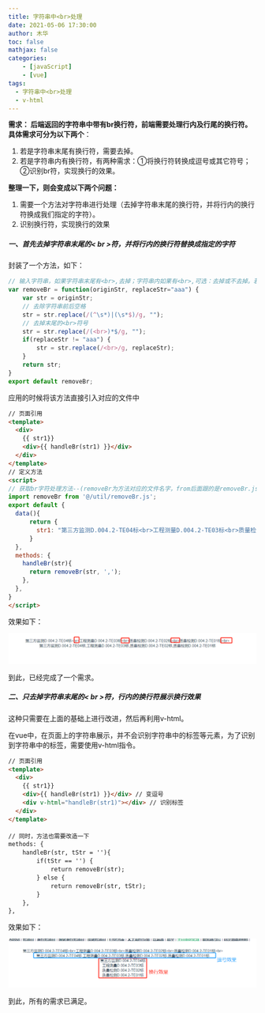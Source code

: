 ```yaml
---
title: 字符串中<br>处理
date: 2021-05-06 17:30:00
author: 木华
toc: false
mathjax: false
categories: 
    - [javaScript]
    - [vue]
tags:
  - 字符串中<br>处理
  - v-html
---
```


**需求： 后端返回的字符串中带有br换行符，前端需要处理行内及行尾的换行符。具体需求可分为以下两个**：

1. 若是字符串末尾有换行符，需要去掉。
2. 若是字符串内有换行符，有两种需求：①将换行符转换成逗号或其它符号；②识别br符，实现换行的效果。

**整理一下，则会变成以下两个问题：**

1. 需要一个方法对字符串进行处理（去掉字符串末尾的换行符，并将行内的换行符换成我们指定的字符）。
2. 识别换行符，实现换行的效果

##### 一、首先去掉字符串末尾的< br >符，并将行内的换行符替换成指定的字符

封装了一个方法，如下：

```javascript
// 输入字符串，如果字符串末尾有<br>,去掉；字符串内如果有<br>,可选：去掉或不去掉。若去掉，则需要传第二个字符串（替换的字符串）。
var removeBr = function(originStr, replaceStr="aaa") {
    var str = originStr;
    // 去除字符串前后空格
    str = str.replace(/(^\s*)|(\s*$)/g, "");
    // 去掉末尾的<br>符号
    str = str.replace(/(<br>)*$/g, "");
    if(replaceStr != "aaa") {
        str = str.replace(/<br>/g, replaceStr);
    }
    return str;
}
export default removeBr;
```

应用的时候将该方法直接引入对应的文件中

```html
// 页面引用
<template>
  <div>
    {{ str1}}
    <div>{{ handleBr(str1) }}</div>
  </div>
</template>
// 定义方法
<script>
// 获取br字符处理方法--(removeBr为方法对应的文件名字，from后面跟的是removeBr.js文件所在位置)
import removeBr from '@/util/removeBr.js';
export default {
  data(){
      return {
        str1: "第三方监测D.004.2-TE04标<br>工程测量D.004.2-TE03标<br>质量检测D.004.2-TE02标<br>质量检测D.004.2-TE01标<br>",
      }
  },
  methods: {
    handleBr(str){
      return removeBr(str, ',');
    },
  },
}
</script> 
```

效果如下：

![image-20210506134518586](https://raw.githubusercontent.com/hualinzhang/zhlBlogPicture/master/20210506134524.png)

到此，已经完成了一个需求。

##### 二、只去掉字符串末尾的< br >符，行内的换行符展示换行效果

这种只需要在上面的基础上进行改进，然后再利用v-html。

在vue中，在页面上的字符串展示，并不会识别字符串中的标签等元素，为了识别到字符串中的标签，需要使用v-html指令。

```html
// 页面引用
<template>
  <div>
    {{ str1}}
    <div>{{ handleBr(str1) }}</div> // 变逗号
    <div v-html="handleBr(str1)"></div> // 识别标签
  </div>
</template>

// 同时，方法也需要改造一下
methods: {
    handleBr(str, tStr = ''){
        if(tStr == '') {
            return removeBr(str);
        } else {
            return removeBr(str, tStr);
        }
    },
},
```

效果如下：

![image-20210506140144340](https://raw.githubusercontent.com/hualinzhang/zhlBlogPicture/master/20210506140144.png)

到此，所有的需求已满足。